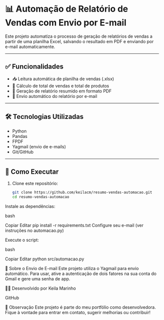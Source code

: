 # 📊 Automação de Relatório de Vendas com Envio por E-mail

Este projeto automatiza o processo de geração de relatórios de vendas a partir de uma planilha Excel, salvando o resultado em PDF e enviando por e-mail automaticamente.

---

## ✅ Funcionalidades

- 📥 Leitura automática de planilha de vendas (.xlsx)
- 🧮 Cálculo de total de vendas e total de produtos
- 📝 Geração de relatório resumido em formato PDF
- 📧 Envio automático do relatório por e-mail

---

## 🛠️ Tecnologias Utilizadas

- Python
- Pandas
- FPDF
- Yagmail (envio de e-mails)
- Git/GitHub

---

## 🚀 Como Executar

1. Clone este repositório:
   ```bash
   git clone https://github.com/keilacm/resumo-vendas-automacao.git
   cd resumo-vendas-automacao
Instale as dependências:

bash

Copiar
Editar
pip install -r requirements.txt
Configure seu e-mail (ver instruções no automacao.py)

Execute o script:

bash

Copiar
Editar
python src/automacao.py


📧 Sobre o Envio de E-mail
Este projeto utiliza o Yagmail para envio automático. Para usar, ative a autenticação de dois fatores na sua conta do Gmail e gere uma senha de app.

👩‍💻 Desenvolvido por
Keila Marinho

GitHub

📌 Observação
Este projeto é parte do meu portfólio como desenvolvedora. Fique à vontade para entrar em contato, sugerir melhorias ou contribuir!
